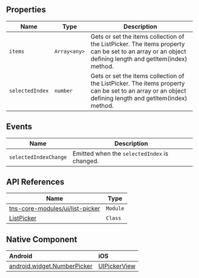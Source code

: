 
## Properties

| Name     | Type    | Description    |
|----------|---------|----------------|
| `items`   | `Array<any>` | Gets or set the items collection of the ListPicker. The items property can be set to an array or an object defining length and getItem(index) method. |
| `selectedIndex`   | `number` | Gets or set the items collection of the ListPicker. The items property can be set to an array or an object defining length and getItem(index) method. |

## Events

| Name     | Description    |
|----------|----------------|
| `selectedIndexChange`    | Emitted when the `selectedIndex` is changed.|

## API References

| Name     | Type    |
|----------|---------|
| [tns-core-modules/ui/list-picker](http://docs.nativescript.org/api-reference/modules/_ui_list_picker_.html) | `Module` |
| [ListPicker](https://docs.nativescript.org/api-reference/classes/_ui_list_picker_.listpicker) | `Class` |

## Native Component

| Android               | iOS      |
|:----------------------|:---------|
| [android.widget.NumberPicker](http://developer.android.com/reference/android/widget/NumberPicker.html) | [UIPickerView](https://developer.apple.com/library/prerelease/ios/documentation/UIKit/Reference/UIPickerView_Class/index.html) |
